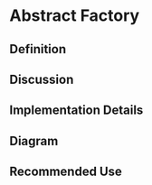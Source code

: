 # Abstract Factory 

## Definition

## Discussion

## Implementation Details

## Diagram

## Recommended Use
  